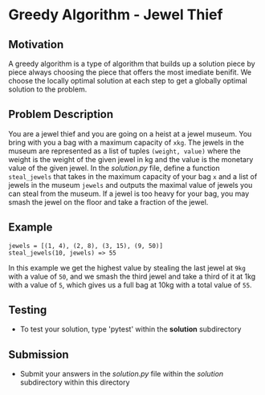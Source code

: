 # Greedy Algorithm - Jewel Thief

## Motivation
A greedy algorithm is a type of algorithm that builds up a solution piece by piece always choosing the piece that offers the most imediate benifit. We choose the locally optimal solution at each step to get a globally optimal solution to the problem.


## Problem Description
You are a jewel thief and you are going on a heist at a jewel museum. You bring with you a bag with a maximum capacity of `xkg`. The jewels in the museum are represented as a list of tuples `(weight, value)` where the weight is the weight of the given jewel in kg and the value is the monetary value of the given jewel.
In the *solution.py* file, define a function `steal_jewels` that takes in the maximum capacity of your bag `x` and a list of jewels in the museum `jewels` and outputs the maximal value of jewels you can steal from the museum. If a jewel is too heavy for your bag, you may smash the jewel on the floor and take a fraction of the jewel. 

## Example
```
jewels = [(1, 4), (2, 8), (3, 15), (9, 50)]
steal_jewels(10, jewels) => 55
```
In this example we get the highest value by stealing the last jewel at `9kg` with a value of `50`, and we smash the third jewel and take a third of it at 1kg with a value of `5`, which gives us a full bag at 10kg with a total value of `55`.


## Testing
* To test your solution, type 'pytest' within the **solution** subdirectory

## Submission
* Submit your answers in the *solution.py* file within the *solution* subdirectory within this directory
